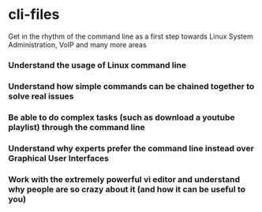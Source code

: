 # cli-files
Get in the rhythm of the command line as a first step towards Linux System Administration, VoIP and many more areas 



### Understand the usage of Linux command line

### Understand how simple commands can be chained together to solve real issues

### Be able to do complex tasks (such as download a youtube playlist) through the command line

### Understand why experts prefer the command line instead over Graphical User Interfaces

### Work with the extremely powerful vi editor and understand why people are so crazy about it (and how it can be useful to you)
